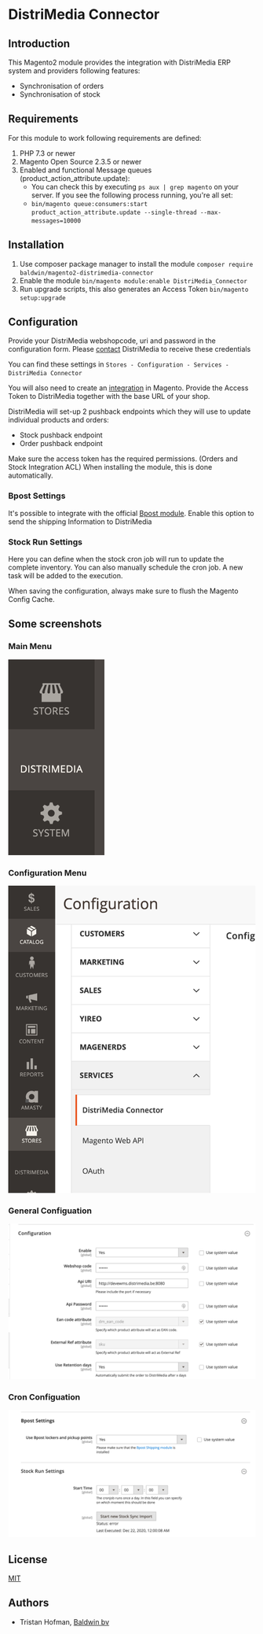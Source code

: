 # DistriMedia Connector

## Introduction 

This Magento2 module provides the integration with DistriMedia ERP system and providers following features:
- Synchronisation of orders 
- Synchronisation of stock

## Requirements
For this module to work following requirements are defined:
1. PHP 7.3 or newer
2. Magento Open Source 2.3.5 or newer 
3. Enabled and functional Message queues (product_action_attribute.update):
    - You can check this by executing `ps aux | grep magento` on your server. If you see the following process running, you're all set:
    -   `bin/magento queue:consumers:start product_action_attribute.update --single-thread --max-messages=10000`

## Installation 
1. Use composer package manager to install the module
`composer require baldwin/magento2-distrimedia-connector`
2. Enable the module 
`bin/magento module:enable DistriMedia_Connector`
3. Run upgrade scripts, this also generates an Access Token
`bin/magento setup:upgrade`

## Configuration 
Provide your DistriMedia webshopcode, uri and password in the configuration form.
Please [contact](mailto:info@distrimedia.be) DistriMedia to receive these credentials
                                                      
You can find these settings in `Stores - Configuration - Services - DistriMedia Connector`

You will also need to create  an [integration](https://devdocs.magento.com/guides/v2.4/get-started/authentication/gs-authentication-token.html) in Magento.
Provide the Access Token to DistriMedia together with the base URL of your shop.

DistriMedia will set-up 2 pushback endpoints which they will use to update individual products and orders:
- Stock pushback endpoint
- Order pushback endpoint

Make sure the access token has the required permissions. (Orders and Stock Integration ACL)
When installing the module, this is done automatically. 

### Bpost Settings
It's possible to integrate with the official [Bpost module](https://marketplace.magento.com/bpost-shipping.html). Enable this option to send the shipping Information to DistriMedia

### Stock Run Settings
Here you can define when the stock cron job will run to update the complete inventory.
You can also manually schedule the cron job. A new task will be added to the execution.

When saving the configuration, always make sure to flush the Magento Config Cache.

## Some screenshots

### Main Menu
![Distri Media Menu Menu](docs/images/distrimedia-m2-module-config-main-menu.png)

### Configuration Menu
![Distri Media Configuration Menu](docs/images/distrimedia-m2-module-config-menu.png)

### General Configuation
![Distri Media General Configuration](docs/images/distrimedia-m2-module-config-general.png)

### Cron Configuation
![Distri Media Cron Configuration](docs/images/distrimedia-m2-module-config-cron.png)

## License
[MIT](https://choosealicense.com/licenses/mit/)
  
## Authors
 - Tristan Hofman, [Baldwin bv](https://www.baldwin.agency)
 
